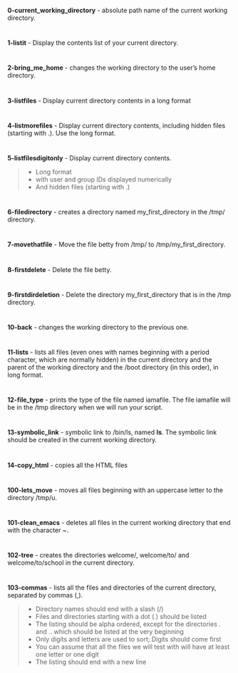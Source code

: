 **0-current_working_directory**  -   absolute path name of the current working directory.
#
**1-listit**                     -   Display the contents list of your current directory.
#
**2-bring_me_home**              -   changes the working directory to the user’s home directory.
#
**3-listfiles**                  -   Display current directory contents in a long format
#
**4-listmorefiles**              -   Display current directory contents, including hidden files (starting with .). Use the long format.
#
**5-listfilesdigitonly**         - Display current directory contents.

   >* Long format
   >* with user and group IDs displayed numerically
   >* And hidden files (starting with .)
#
**6-filedirectory**              - creates a directory named my_first_directory in the /tmp/ directory.
#
**7-movethatfile**               - Move the file betty from /tmp/ to /tmp/my_first_directory.
#
**8-firstdelete**                - Delete the file betty.
#
**9-firstdirdeletion**           - Delete the directory my_first_directory that is in the /tmp directory.
#
**10-back**                      - changes the working directory to the previous one. 
#
**11-lists**                     - lists all files (even ones with names beginning with a period character, which are normally hidden) in the current directory and the parent of the working directory and the /boot directory (in this order), in long format.
#
**12-file_type**                 - prints the type of the file named iamafile. The file iamafile will be in the /tmp directory when we will run your script.
#
**13-symbolic_link**             - symbolic link to /bin/ls, named __ls__. The symbolic link should be created in the current working directory. 
#
**14-copy_html**                 - copies all the HTML files
#
**100-lets_move**                - moves all files beginning with an uppercase letter to the directory /tmp/u.
#
**101-clean_emacs**              - deletes all files in the current working directory that end with the character ~.
#
**102-tree**                     - creates the directories welcome/, welcome/to/ and welcome/to/school in the current directory.
#
**103-commas**                   - lists all the files and directories of the current directory, separated by commas (,).

   >*  Directory names should end with a slash (/)
   >*  Files and directories starting with a dot (.) should be listed
   >*  The listing should be alpha ordered, except for the directories . and .. which should be listed at the very beginning
   >* Only digits and letters are used to sort; Digits should come first
   >* You can assume that all the files we will test with will have at least one letter or one digit
   >* The listing should end with a new line

